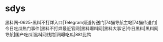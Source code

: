 # sdys
黑料网-0625-黑料不打烊入口|Telegram频道传送门|74猫导航主站|74猫传送门|今日吃瓜热门事件|黑料不打烊最近官网|黑料曝料网|黑料大事记|今日黑料|黑料网导航|国产吃瓜|黑料网线路|网曝吃瓜|881比鸭
